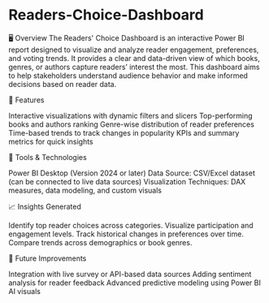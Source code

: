 # Readers-Choice-Dashboard
🖥️ Overview
The Readers' Choice Dashboard is an interactive Power BI report designed to visualize and analyze reader engagement, preferences, and voting trends.
It provides a clear and data-driven view of which books, genres, or authors capture readers’ interest the most.
This dashboard aims to help stakeholders understand audience behavior and make informed decisions based on reader data.

🚀 Features

Interactive visualizations with dynamic filters and slicers
Top-performing books and authors ranking
Genre-wise distribution of reader preferences
Time-based trends to track changes in popularity
KPIs and summary metrics for quick insights

🧩 Tools & Technologies

Power BI Desktop (Version 2024 or later)
Data Source: CSV/Excel dataset (can be connected to live data sources)
Visualization Techniques: DAX measures, data modeling, and custom visuals

📈 Insights Generated

Identify top reader choices across categories.
Visualize participation and engagement levels.
Track historical changes in preferences over time.
Compare trends across demographics or book genres.

🧠 Future Improvements

Integration with live survey or API-based data sources
Adding sentiment analysis for reader feedback
Advanced predictive modeling using Power BI AI visuals
